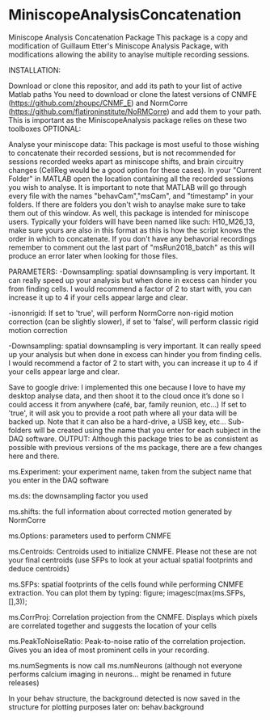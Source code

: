 # MiniscopeAnalysisConcatenation

Miniscope Analysis Concatenation Package This package is a copy and modification of Guillaum Etter's Miniscope Analysis Package, with modifications allowing the ability to anaylse multiple recording sessions.

INSTALLATION:

Download or clone this repositor, and add its path to your list of active Matlab paths You need to download or clone the latest versions of CNMFE (https://github.com/zhoupc/CNMF_E) and NormCorre (https://github.com/flatironinstitute/NoRMCorre) and add them to your path. This is important as the MiniscopeAnalysis package relies on these two toolboxes OPTIONAL:

Analyse your miniscope data:
This package is most useful to those wishing to concatenate their recorded sessions, but is not recommended for sessions recorded weeks apart as miniscope shifts, and brain circuitry changes (CellReg would be a good option for these cases). In your "Current Folder" in MATLAB open the location containing all the recorded sessions you wish to analyse. It is important to note that MATLAB will go through every file with the names "behavCam","msCam", and "timestamp" in your folders. If there are folders you don't wish to anaylse make sure to take them out of this window. As well, this package is intended for miniscope users. Typically your folders will have been named like such: H10_M26_13, make sure yours are also in this format as this is how the script knows the order in which to concatenate. If you don't have any behavorial recordings remember to comment out the last part of "msRun2018_batch" as this will produce an error later when looking for those files.

PARAMETERS: -Downsampling: spatial downsampling is very important. It can really speed up your analysis but when done in excess can hinder you from finding cells. I would recommend a factor of 2 to start with, you can increase it up to 4 if your cells appear large and clear.

-isnonrigid: If set to 'true', will perform NormCorre non-rigid motion correction (can be slightly slower), if set to 'false', will perform classic rigid motion correction

-Downsampling: spatial downsampling is very important. It can really speed up your analysis but when done in excess can hinder you from finding cells. I would recommend a factor of 2 to start with, you can increase it up to 4 if your cells appear large and clear.

Save to google drive: I implemented this one because I love to have my desktop analyse data, and then shoot it to the cloud once it’s done so I could access it from anywhere (café, bar, family reunion, etc…) If set to 'true', it will ask you to provide a root path where all your data will be backed up. Note that it can also be a hard-drive, a USB key, etc… Sub-folders will be created using the name that you enter for each subject in the DAQ software. OUTPUT: Although this package tries to be as consistent as possible with previous versions of the ms package, there are a few changes here and there.

ms.Experiment: your experiment name, taken from the subject name that you enter in the DAQ software

ms.ds: the downsampling factor you used

ms.shifts: the full information about corrected motion generated by NormCorre

ms.Options: parameters used to perform CNMFE

ms.Centroids: Centroids used to initialize CNMFE. Please not these are not your final centroids (use SFPs to look at your actual spatial footprints and deduce centroids)

ms.SFPs: spatial footprints of the cells found while performing CNMFE extraction. You can plot them by typing: figure; imagesc(max(ms.SFPs,[],3));

ms.CorrProj: Correlation projection from the CNMFE. Displays which pixels are correlated together and suggests the location of your cells

ms.PeakToNoiseRatio: Peak-to-noise ratio of the correlation projection. Gives you an idea of most prominent cells in your recording.

ms.numSegments is now call ms.numNeurons (although not everyone performs calcium imaging in neurons... might be renamed in future releases)

In your behav structure, the background detected is now saved in the structure for plotting purposes later on: behav.background
